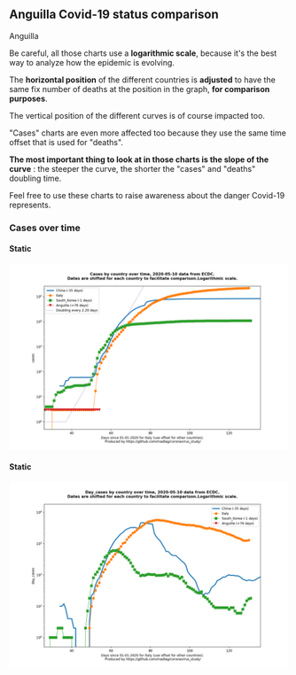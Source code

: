 ## Anguilla Covid-19 status comparison 

Anguilla



Be careful, all those charts use a **logarithmic scale**, because it's the best way to analyze how the epidemic is evolving.
 
The **horizontal position** of the different countries is **adjusted** to have the same fix number of deaths at the position in the graph, **for comparison purposes**.

The vertical position of the different curves is of course impacted too.

"Cases" charts are even more affected too because they use the same time offset that is used for "deaths".

**The most important thing to look at in those charts is the slope of the curve** : the steeper the curve, the shorter the "cases" and "deaths" doubling time.

Feel free to use these charts to raise awareness about the danger Covid-19 represents. 


 
### Cases over time
 
#### Static
![Anguilla covid-19 cases static chart](https://raw.githubusercontent.com/madlag/coronavirus_study/master/notebooks/graphs/2020-05-10/countries/Anguilla/2020-05-10_Anguilla_cases.png "Anguilla covid-19 cases static chart")   
 
#### Static
![Anguilla covid-19 daily cases static chart](https://raw.githubusercontent.com/madlag/coronavirus_study/master/notebooks/graphs/2020-05-10/countries/Anguilla/2020-05-10_Anguilla_day_cases.png "Anguilla covid-19 day_cases static chart")   

